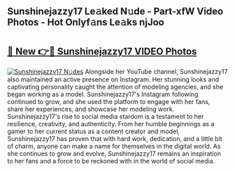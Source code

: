 ## Sunshinejazzy17 Le𝚊ked N𝚞de - Part-xfW Video Photos - Hot Onlyf𝚊ns Le𝚊ks njJoo

# <h2><a href="http://ab18478.deff.icu/?id=Sunshinejazzy17">🔗 New 👉🔴 Sunshinejazzy17 VIDEO Photos</a></h2>

[![Sunshinejazzy17 N𝚞des](https://i.imgur.com/rIISA9y.gif)](http://ab18478.deff.icu/?id=Sunshinejazzy17)
Alongside her YouTube channel, Sunshinejazzy17 also maintained an active presence on Instagram. Her stunning looks and captivating personality caught the attention of modeling agencies, and she began working as a model. Sunshinejazzy17's Instagram following continued to grow, and she used the platform to engage with her fans, share her experiences, and showcase her modeling work. Sunshinejazzy17's rise to social media stardom is a testament to her resilience, creativity, and authenticity. From her humble beginnings as a gamer to her current status as a content creator and model, Sunshinejazzy17 has proven that with hard work, dedication, and a little bit of charm, anyone can make a name for themselves in the digital world. As she continues to grow and evolve, Sunshinejazzy17 remains an inspiration to her fans and a force to be reckoned with in the world of social media.
